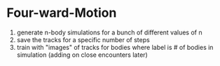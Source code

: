 # Four-ward-Motion

1) generate n-body simulations for a bunch of different values of n 
2) save the tracks for a specific number of steps 
3) train with "images" of tracks for bodies where label is # of bodies in simulation (adding on close encounters later)
